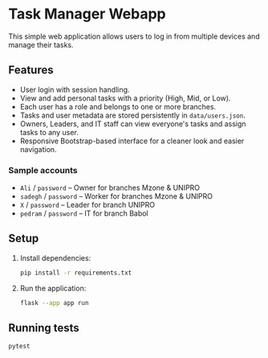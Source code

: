 # Task Manager Webapp

This simple web application allows users to log in from multiple devices and manage their tasks.

## Features
- User login with session handling.
- View and add personal tasks with a priority (High, Mid, or Low).
- Each user has a role and belongs to one or more branches.
- Tasks and user metadata are stored persistently in `data/users.json`.
- Owners, Leaders, and IT staff can view everyone's tasks and assign tasks to any user.
- Responsive Bootstrap-based interface for a cleaner look and easier navigation.

### Sample accounts
- `Ali` / `password` – Owner for branches Mzone & UNIPRO
- `sadegh` / `password` – Worker for branches Mzone & UNIPRO
- `X` / `password` – Leader for branch UNIPRO
- `pedram` / `password` – IT for branch Babol

## Setup
1. Install dependencies:
   ```bash
   pip install -r requirements.txt
   ```
2. Run the application:
   ```bash
   flask --app app run
   ```

## Running tests
```bash
pytest
```

